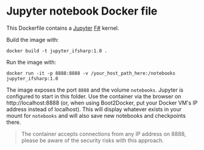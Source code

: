 # Jupyter notebook Docker file

This Dockerfile contains a [Jupyter](http://jupyter.org/) [F#](https://github.com/fsprojects/IfSharp) kernel.
  
Build the image with: 

```
docker build -t jupyter_ifsharp:1.0 .
```

Run the image with:

```
docker run -it -p 8888:8888 -v /your_host_path_here:/notebooks jupyter_ifsharp:1.0
```

The image exposes the port `8888` and the volume `notebooks`. Jupyter is configured to start in this folder. Use the container via the browser on http://localhost:8888 (or, when using Boot2Docker, put your Docker VM's IP address instead of localhost). This will display whatever exists in your mount for `notebooks` and will also save new notebooks and checkpoints there.
 
> The container accepts connections from any IP address on 8888, please be aware of the security risks with this approach. 